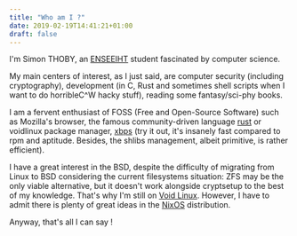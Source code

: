 ```yaml
---
title: "Who am I ?"
date: 2019-02-19T14:41:21+01:00
draft: false
---
```


I'm Simon THOBY, an [ENSEEIHT](http://www.enseeiht.fr/en/) student fascinated by computer science.

My main centers of interest, as I just said, are computer security (including cryptography), development (in C, Rust and sometimes shell scripts when I want to do horribleC^W hacky stuff), reading some fantasy/sci-phy books.

I am a fervent enthusiast of FOSS (Free and Open-Source Software) such as Mozilla's browser, the famous community-driven language [rust](https://www.rust-lang.org) or voidlinux package manager, [xbps](https://github.com/void-linux/xbps) (try it out, it's insanely fast compared to rpm and aptitude. Besides, the shlibs management, albeit primitive, is rather efficient).

I have a great interest in the BSD, despite the difficulty of migrating from Linux to BSD considering the current filesystems situation: ZFS may be the only viable alternative, but it doesn't work alongside cryptsetup to the best of my knowledge. That's why I'm still on [Void Linux](https://voidlinux.org). However, I have to admit there is plenty of great ideas in the [NixOS](https://nixos.org) distribution.

Anyway, that's all I can say !
